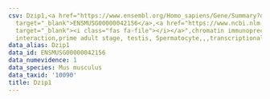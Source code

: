 ```yaml
---
csv: Dzip1,<a href="https://www.ensembl.org/Homo_sapiens/Gene/Summary?db=core;g=ENSMUSG00000042156"
  target="_blank">ENSMUSG00000042156</a>,<a href="https://www.ncbi.nlm.nih.gov/pubmed/25450459"
  target="_blank"><i class="fas fa-file"></i></a>",chromatin immunoprecipitation assay,direct
  interaction,prime adult stage, testis, Spermatocyte,,,transcriptional regulation,
data_alias: Dzip1
data_id: ENSMUSG00000042156
data_numevidence: 1
data_species: Mus musculus
data_taxid: '10090'
title: Dzip1
---
```

